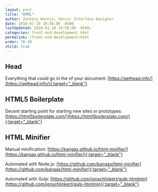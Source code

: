 ```yaml
---
layout: post
title: "HTML"
author: Zachary Winnie, Senior Interface Designer
date: 2018-01-10 19:56:00 -0500
lastUpdated: 2018-01-10 19:56:00 -0500;
categories: front-end-development html
permalink: /front-end-development/html
order: 70.30
child: true
---
```


## Head
Everything that could go in the <head> of your document:
[https://gethead.info/](https://gethead.info/){:target="_blank"}

## HTML5 Boilerplate
Decent starting point for starting new sites or prototypes: 
[https://html5boilerplate.com/](https://html5boilerplate.com/){:target="_blank"}

## HTML Minifier

Manual minification:
[https://kangax.github.io/html-minifier/](https://kangax.github.io/html-minifier/){:target="_blank"}

Automated with Node.js: [https://github.com/kangax/html-minifier](https://github.com/kangax/html-minifier){:target="_blank"}

Automated with Gulp: [https://github.com/jonschlinkert/gulp-htmlmin](https://github.com/jonschlinkert/gulp-htmlmin){:target="_blank"}